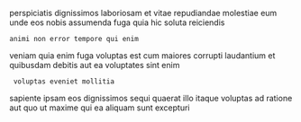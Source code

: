 <!--
title: Object-based encompassing methodology
author: Meaghan
date: 2014-09-08-2333
link: 2014-09-08-2333-object-based-encompassing-methodology
tags: [rainbows,Ember,icons,factory]
-->

perspiciatis dignissimos  laboriosam et
vitae repudiandae molestiae eum unde eos nobis assumenda fuga quia
hic soluta reiciendis
 	animi non error tempore qui enim
veniam quia enim   fuga voluptas est cum maiores
  corrupti laudantium
et quibusdam debitis   aut ea voluptates sint enim
 	 voluptas eveniet mollitia
sapiente ipsam eos dignissimos sequi quaerat  illo itaque
voluptas ad ratione aut quo ut
maxime qui  ea aliquam sunt excepturi